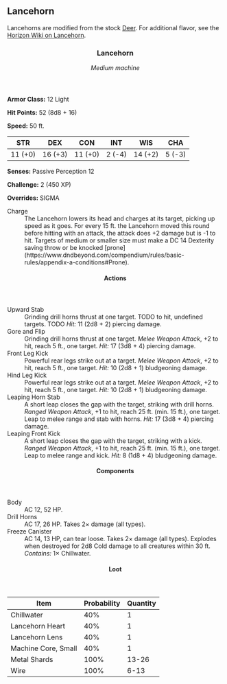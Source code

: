 <!-- +template machine lancehorn dnd5e-npc-stats -->

<h2>Lancehorn</h2>
<p>Lancehorns are modified from the stock <a href="https://www.dndbeyond.com/monsters/deer" rel="external">Deer</a>. For additional flavor, see the <a href="https://horizon.fandom.com/wiki/Lancehorn" rel="external">Horizon Wiki on Lancehorn</a>.</p>
<div class="dnd5e-stat-block stat-block">
	<article>
		<header class="name-and-size">
			<h3 class="title"><span class="word" markdown="1">
Lancehorn
</span></h3>
			<p class="size-and-type"><em>Medium machine</em></p>
		</header>
		<section class="ac-hp-speed">
			<p class="ac"><strong>Armor Class:</strong> 12 Light</p>
			<p class="hp"><strong>Hit Points:</strong> <span class="roll-average">52</span> <span class="roll-dice">(8d8 + 16)</span></p>
			<p class="speed"><strong>Speed:</strong> <span class="scalar">50</span> <span class="measure">ft.</span></p>
		</section>
		<table class="stats">
			<thead>
				<tr>
					<th aria-label="Strength">STR</th>
					<th aria-label="Dexterity">DEX</th>
					<th aria-label="Constitution">CON</th>
					<th aria-label="Intelligence">INT</th>
					<th aria-label="Wisdom">WIS</th>
					<th aria-label="Charisma">CHA</th>
				</tr>
			</thead>
			<tbody>
				<tr>
					<td>11 (+0)</td>
					<td>16 (+3)</td>
					<td>11 (+0)</td>
					<td>2 (-4)</td>
					<td>14 (+2)</td>
					<td>5 (-3)</td>
				</tr>
			</tbody>
		</table>
		<section class="additional-stats">
			<p class="senses"><strong>Senses:</strong> Passive Perception 12</p>
			<p class="challenge"><strong>Challenge:</strong> 2 (450 XP)</p>
			<p class="overrides"><strong>Overrides:</strong> SIGMA</p>
		</section>
		<section class="non-attacks">
			<dl class="non-attack-list">
				<div class="detailed">
					<dt>Charge</dt>
					<dd markdown="1">
The Lancehorn lowers its head and charges at its target, picking up speed as it goes. For every 15 ft. the Lancehorn moved this round before hitting with an attack, the attack does +2 damage but is -1 to hit. Targets of medium or smaller size must make a DC 14 Dexterity saving throw or be knocked [prone](https://www.dndbeyond.com/compendium/rules/basic-rules/appendix-a-conditions#Prone).
</dd>
				</div>
			</dl>
		</section>
		<section class="actions">
			<header><h4>Actions</h4></header>
			<dl class="action-list">
				<div class="detailed">
					<dt>Upward Stab</dt>
					<dd markdown="1">
Grinding drill horns thrust at one target. TODO to hit, undefined targets. TODO <em>Hit:</em> <span class="roll-average">11</span> <span class="roll-dice">(2d8 + 2)</span> <span class="damage-type">piercing</span> damage.
</dd>
				</div>
				<div class="detailed">
					<dt>Gore and Flip</dt>
					<dd markdown="1">
Grinding drill horns thrust at one target. <em>Melee Weapon Attack</em>, +2 to hit, reach 5 ft., one target. <em>Hit:</em> <span class="roll-average">17</span> <span class="roll-dice">(3d8 + 4)</span> <span class="damage-type">piercing</span> damage.
</dd>
				</div>
				<div class="detailed">
					<dt>Front Leg Kick</dt>
					<dd markdown="1">
Powerful rear legs strike out at a target. <em>Melee Weapon Attack</em>, +2 to hit, reach 5 ft., one target. <em>Hit:</em> <span class="roll-average">10</span> <span class="roll-dice">(2d8 + 1)</span> <span class="damage-type">bludgeoning</span> damage.
</dd>
				</div>
				<div class="detailed">
					<dt>Hind Leg Kick</dt>
					<dd markdown="1">
Powerful rear legs strike out at a target. <em>Melee Weapon Attack</em>, +2 to hit, reach 5 ft., one target. <em>Hit:</em> <span class="roll-average">10</span> <span class="roll-dice">(2d8 + 1)</span> <span class="damage-type">bludgeoning</span> damage.
</dd>
				</div>
				<div class="detailed">
					<dt>Leaping Horn Stab</dt>
					<dd markdown="1">
A short leap closes the gap with the target, striking with drill horns. <em>Ranged Weapon Attack</em>, +1 to hit, reach 25 ft. (min. 15 ft.), one target. Leap to melee range and stab with horns. <em>Hit:</em> <span class="roll-average">17</span> <span class="roll-dice">(3d8 + 4)</span> <span class="damage-type">piercing</span> damage.
</dd>
				</div>
				<div class="detailed">
					<dt>Leaping Front Kick</dt>
					<dd markdown="1">
A short leap closes the gap with the target, striking with a kick. <em>Ranged Weapon Attack</em>, +1 to hit, reach 25 ft. (min. 15 ft.), one target. Leap to melee range and kick. <em>Hit:</em> <span class="roll-average">8</span> <span class="roll-dice">(1d8 + 4)</span> <span class="damage-type">bludgeoning</span> damage.
</dd>
				</div>
			</dl>
		</section>
		<section class="components">
			<header><h4>Components</h4></header>
			<dl class="component-list">
				<div class="detailed">
					<dt>Body</dt>
					<dd>AC 12, 52 HP.</dd>
				</div>
				<div class="detailed">
					<dt>Drill Horns</dt>
					<dd>AC 17, 26 HP. Takes 2&times; damage (all types).</dd>
				</div>
				<div class="detailed">
					<dt>Freeze Canister</dt>
					<dd>AC 14, 13 HP, can tear loose. Takes 2&times; damage (all types). Explodes when destroyed for 2d8 Cold damage to all creatures within 30 ft. <em>Contains:</em> 1&times; Chillwater.</dd>
				</div>
			</dl>
		</section>
		<section class="loot-items">
			<header><h4>Loot</h4></header>
			<table class="loot-list">
				<thead>
					<tr>
						<th>Item</th>
						<th class="loot-percent">Probability</th>
						<th class="loot-qty">Quantity</th>
					</tr>
				</thead>
				<tbody>
					<tr>
						<td class="loot-title">Chillwater</td>
						<td class="loot-percent">40%</td>
						<td class="loot-qty">1</td>
					</tr>
					<tr>
						<td class="loot-title">Lancehorn Heart</td>
						<td class="loot-percent">40%</td>
						<td class="loot-qty">1</td>
					</tr>
					<tr>
						<td class="loot-title">Lancehorn Lens</td>
						<td class="loot-percent">40%</td>
						<td class="loot-qty">1</td>
					</tr>
					<tr>
						<td class="loot-title">Machine Core, Small</td>
						<td class="loot-percent">40%</td>
						<td class="loot-qty">1</td>
					</tr>
					<tr>
						<td class="loot-title">Metal Shards</td>
						<td class="loot-percent">100%</td>
						<td class="loot-qty">13-26</td>
					</tr>
					<tr>
						<td class="loot-title">Wire</td>
						<td class="loot-percent">100%</td>
						<td class="loot-qty">6-13</td>
					</tr>
				</tbody>
			</table>
		</section>
	</article>
</div>

<!-- -template machine lancehorn dnd5e-npc-stats -->
